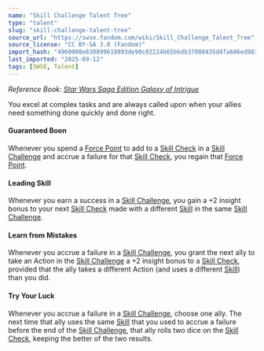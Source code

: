 ```yaml
---
name: "Skill Challenge Talent Tree"
type: "talent"
slug: "skill-challenge-talent-tree"
source_url: "https://swse.fandom.com/wiki/Skill_Challenge_Talent_Tree"
source_license: "CC BY-SA 3.0 (Fandom)"
import_hash: "4960008e830899619893de90c02224b65bbdb37088435d4fa686ed983a9a46fb"
last_imported: "2025-09-12"
tags: [SWSE, Talent]
---
```

*Reference Book: [Star Wars Saga Edition Galaxy of Intrigue](https://swse.fandom.com/wiki/Star_Wars_Saga_Edition_Galaxy_of_Intrigue)*

You excel at complex tasks and are always called upon when your allies need something done quickly and done right.

#### **Guaranteed Boon**
Whenever you spend a [Force Point](https://swse.fandom.com/wiki/Force_Point) to add to a [Skill Check](https://swse.fandom.com/wiki/Skill_Check) in a [Skill Challenge](https://swse.fandom.com/wiki/Skill_Challenge) and accrue a failure for that [Skill Check](https://swse.fandom.com/wiki/Skill_Check), you regain that [Force Point](https://swse.fandom.com/wiki/Force_Point).

#### **Leading Skill**
Whenever you earn a success in a [Skill Challenge](https://swse.fandom.com/wiki/Skill_Challenge), you gain a +2 insight bonus to your next [Skill Check](https://swse.fandom.com/wiki/Skill_Check) made with a different [Skill](https://swse.fandom.com/wiki/Skill) in the same [Skill Challenge](https://swse.fandom.com/wiki/Skill_Challenge).

#### **Learn from Mistakes**
Whenever you accrue a failure in a [Skill Challenge](https://swse.fandom.com/wiki/Skill_Challenge), you grant the next ally to take an Action in the [Skill Challenge](https://swse.fandom.com/wiki/Skill_Challenge) a +2 insight bonus to a [Skill Check](https://swse.fandom.com/wiki/Skill_Check), provided that the ally takes a different Action (and uses a different [Skill](https://swse.fandom.com/wiki/Skill)) than you did.

#### **Try Your Luck**
Whenever you accrue a failure in a [Skill Challenge](https://swse.fandom.com/wiki/Skill_Challenge), choose one ally. The next time that ally uses the same [Skill](https://swse.fandom.com/wiki/Skill) that you used to accrue a failure before the end of the [Skill Challenge](https://swse.fandom.com/wiki/Skill_Challenge), that ally rolls two dice on the [Skill Check](https://swse.fandom.com/wiki/Skill_Check), keeping the better of the two results.